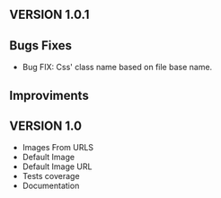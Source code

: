 VERSION 1.0.1
-------------
Bugs Fixes
--------------
* Bug FIX: Css' class name based on file base name.

Improviments
--------------

VERSION 1.0
-------------
* Images From URLS
* Default Image
* Default Image URL
* Tests coverage
* Documentation
